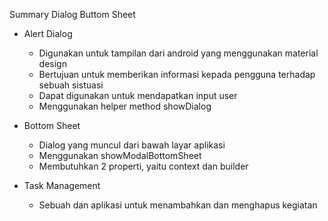 Summary Dialog Buttom Sheet

- Alert Dialog
  - Digunakan untuk tampilan dari android yang menggunakan material design
  - Bertujuan untuk memberikan informasi kepada pengguna terhadap sebuah sistuasi
  - Dapat digunakan untuk mendapatkan input user
  - Menggunakan helper method showDialog

- Bottom Sheet
  - Dialog yang muncul dari bawah layar aplikasi
  - Menggunakan showModalBottomSheet
  - Membutuhkan 2 properti, yaitu context dan builder

- Task Management
  - Sebuah dan aplikasi untuk menambahkan dan menghapus kegiatan
